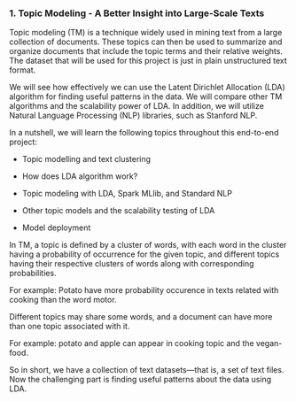 ### 1. Topic Modeling - A Better Insight into Large-Scale Texts

Topic modeling (TM) is a technique widely used in mining text from a large collection of
documents. These topics can then be used to summarize and organize documents that
include the topic terms and their relative weights. The dataset that will be used for this
project is just in plain unstructured text format.

We will see how effectively we can use the Latent Dirichlet Allocation (LDA) algorithm for
finding useful patterns in the data. We will compare other TM algorithms and the
scalability power of LDA. In addition, we will utilize Natural Language Processing (NLP)
libraries, such as Stanford NLP.

In a nutshell, we will learn the following topics throughout this end-to-end project:

- Topic modelling and text clustering

- How does LDA algorithm work?

- Topic modeling with LDA, Spark MLlib, and Standard NLP

- Other topic models and the scalability testing of LDA

- Model deployment

In TM, a topic is defined by a cluster of words, with each word in the cluster having a
probability of occurrence for the given topic, and different topics having their respective
clusters of words along with corresponding probabilities.

For example: Potato have more probability occurence in texts related with cooking than the word motor.

Different topics may share some words, and a document can have more than one topic associated with it.

For example: potato and apple can appear in cooking topic and the vegan-food.

So in short, we have a collection of text datasets—that is, a set of text files. Now the challenging part is
finding useful patterns about the data using LDA.
